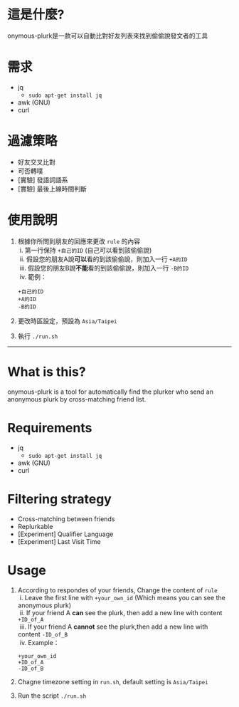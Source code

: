 # 這是什麼?

onymous-plurk是一款可以自動比對好友列表來找到偷偷說發文者的工具

# 需求

* jq
  * `sudo apt-get install jq`
* awk (GNU)
* curl

# 過濾策略

* 好友交叉比對
* 可否轉噗
* [實驗] 發語詞語系
* [實驗] 最後上線時間判斷

# 使用說明

1. 根據你所問到朋友的回應來更改 `rule` 的內容  
  i. 第一行保持 `+自己的ID` (自己可以看到該偷偷說)  
  ii. 假設您的朋友A說**可以**看的到該偷偷說，則加入一行 `+A的ID`  
  iii. 假設您的朋友B說**不能**看的到該偷偷說，則加入一行 `-B的ID`  
  iv. 範例：  
    ```
    +自己的ID
    +A的ID
    -B的ID
    ```

2. 更改時區設定，預設為 `Asia/Taipei`

3. 執行 `./run.sh`

--------------

# What is this?

onymous-plurk is a tool for automatically find the plurker who send an anonymous plurk by cross-matching friend list.

# Requirements

* jq
  * `sudo apt-get install jq`
* awk (GNU)
* curl

# Filtering strategy

* Cross-matching between friends
* Replurkable
* [Experiment] Qualifier Language
* [Experiment] Last Visit Time

# Usage

1. According to respondes of your friends, Change the content of `rule`  
  i. Leave the first line with `+your_own_id` (Which means you can see the anonymous plurk)  
  ii. If your friend A **can** see the plurk, then add a new line with content `+ID_of_A`  
  iii.  If your friend A **cannot** see the plurk,then add a new line with content `-ID_of_B`  
  iv. Example：  
    ```
    +your_own_id
    +ID_of_A
    -ID_of_B
    ```

2. Chagne timezone setting in `run.sh`, default setting is `Asia/Taipei`

3. Run the script `./run.sh`
